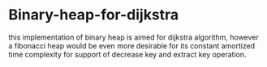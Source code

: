 # Binary-heap-for-dijkstra
this implementation of binary heap is aimed for dijkstra algorithm, 
however a fibonacci heap would be even more desirable for its constant amortized time complexity 
for support of decrease key and extract key operation.
